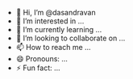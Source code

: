 - 👋 Hi, I’m @dasandravan
- 👀 I’m interested in ...
- 🌱 I’m currently learning ...
- 💞️ I’m looking to collaborate on ...
- 📫 How to reach me ...
- 😄 Pronouns: ...
- ⚡ Fun fact: ...

<!---
dasandravan/dasandravan is a ✨ special ✨ repository because its `README.md` (this file) appears on your GitHub profile.
You can click the Preview link to take a look at your changes.
--->
